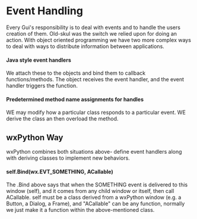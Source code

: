 # Event Handling

Every Gui's responsibility is to deal with events and to handle the users creation of them. Old-skul was the switch we relied upon for doing an action. With object oriented programming we have two more complex ways to deal with ways to distribute information between applications.

#### Java style event handlers

We attach these to the objects and bind them to callback functions/methods. The object receives the event handler, and the event handler triggers the function.

#### Predetermined method name assignments for handles

WE may modify how a particular class responds to a particular event. WE derive the class an then overload the method.

## wxPython Way

wxPython combines both situations above- define event handlers along with deriving classes to implement new behaviors.

#### self.Bind(wx.EVT_SOMETHING, ACallable)

The .Bind above says that when the SOMETHING event is delivered to this window (self), and it comes from any child window or itself, then call ACallable. self must be a class derived from a wxPython window (e.g. a Button, a Dialog, a Frame), and "ACallable" can be any function, normally we just make it a function within the above-mentioned class.